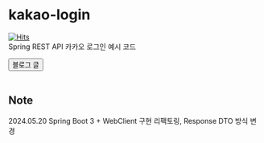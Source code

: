 # kakao-login
[![Hits](https://hits.seeyoufarm.com/api/count/incr/badge.svg?url=https%3A%2F%2Fgithub.com%2FDDonghyeo%2Fkakao-login&count_bg=%23FEE500&title_bg=%23555555&icon=&icon_color=%23E7E7E7&title=hits&edge_flat=false)](https://hits.seeyoufarm.com)
<br>
Spring REST API 카카오 로그인 예시 코드

<a href="https://ddonghyeo.tistory.com/16">
  <button>블로그 글</button>
</a>
<br><br>

## Note
2024.05.20 Spring Boot 3 + WebClient 구현 리팩토링, Response DTO 방식 변경
